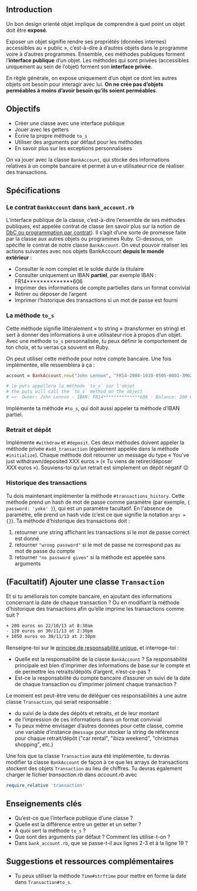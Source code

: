 ## Introduction

Un bon design orienté objet implique de comprendre à quel point un objet
doit être **exposé**.

Exposer un objet signifie rendre ses propriétés (données internes)
accessibles au « public », c’est-à-dire à d’autres objets dans le
programme voire à d’autres programmes. Ensemble, ces méthodes publiques
forment l’**interface publique** d’un objet. Les méthodes qui sont
privées (accessibles uniquement au sein de l’objet) forment son
**interface privée**.

En règle générale, on expose uniquement d’un objet ce dont les autres
objets ont besoin pour interagir avec lui. **On ne crée pas d’objets
perméables à moins d’avoir besoin qu’ils soient perméables**.

## Objectifs

-   Créer une classe avec une interface publique
-   Jouer avec les getters
-   Écrire ta propre méthode `to_s`
-   Utiliser des arguments par défaut pour les méthodes
-   En savoir plus sur les exceptions personnalisées

On va jouer avec la classe `BankAccount`, qui stocke des informations
relatives à un compte bancaire et permet à un·e utilisateur·rice de
réaliser des transactions.

## Spécifications

### Le contrat `BankAccount` dans `bank_account.rb`

L’interface publique de la classe, c’est-à-dire l’ensemble de ses
méthodes publiques, est appelée contrat de classe (en savoir plus sur la
notion de [DbC ou programmation par
contrat](https://fr.wikipedia.org/wiki/Programmation_par_contrat)). Il
s’agit d’une sorte de promesse faite par la classe aux autres objets ou
programmes Ruby. Ci-dessous, on spécifie le contrat de notre classe
`BankAccount`. On veut pouvoir réaliser les actions suivantes avec nos
objets BankAccount **depuis le monde extérieur** :

* Consulter le nom complet et le solde du/de la titulaire
* Consulter uniquement un IBAN **partiel**, par exemple IBAN :
    FR14**************606
* Imprimer des informations de compte partielles dans un format
    convivial
* Retirer ou déposer de l’argent
* Imprimer l’historique des transactions si un mot de passe est fourni

### La méthode `to_s`

Cette méthode signifie littéralement « to string » (transformer en
string) et sert à donner des informations à un·e utilisateur·rice à
propos d’un objet. Avec une méthode `to_s` personnalisée, tu peux
définir le comportement de ton choix, et tu verras ça souvent en Ruby.

On peut utiliser cette méthode pour notre compte bancaire. Une fois
implémentée, elle ressemblera à ça :

```ruby
account = BankAccount.new("John Lennon", "FR14-2004-1010-0505-0001-3M02-606", 200, "yoko")

# le puts appellera la méthode `to_s` sur l'objet
# the puts will call the `to_s` method on the object
# =>  Owner: John Lennon - IBAN: FR14**************606 - Balance: 200 euros
```

Implémente ta méthode `#to_s`, qui doit aussi appeler ta méthode d’IBAN
partiel.

### Retrait et dépôt

Implémente `#withdraw` et `#deposit`. Ces deux méthodes doivent appeler
la méthode privée `#add_transaction` (également appelée dans la méthode
`#initialize`). Chaque méthode doit retourner un message du type
« You’ve just withdrawn/deposited XXX euros » (« Tu viens de
retirer/déposer XXX euros »). Souviens-toi qu’un retrait est simplement
un dépôt négatif 😉

### Historique des transactions

Tu dois maintenant implémenter la méthode `#transactions_history`. Cette
méthode prend un hash de mot de passe comme paramètre (par exemple,
`{ password: 'yoko' }`), qui est un paramètre facultatif. En l'absence
de paramètre, elle prend un hash vide (c’est ce que signifie la notation
`args = {}`). Ta méthode d’historique des transactions doit :

1.  retourner une string affichant les transactions si le mot de passe
    correct est donné
2.  retourner `"wrong password"` si le mot de passe ne correspond pas au
    mot de passe du compte
3.  retourner `"no password given"` si la méthode est appelée sans
    arguments

## (Facultatif) Ajouter une classe `Transaction`

Et si tu améliorais ton compte bancaire, en ajoutant des informations
concernant la date de chaque transaction ? Ou en modifiant la méthode
d’historique des transactions afin qu’elle imprime les transactions
comme suit ?

```bash
+ 200 euros on 22/10/13 at 8:30am
- 120 euros on 30/11/13 at 2:30pm
+ 1050 euros on 30/11/13 at 2:30pm
```

Renseigne-toi sur le [principe de responsabilité
unique](https://fr.wikipedia.org/wiki/Principe_de_responsabilit%C3%A9_unique),
et interroge-toi :
- Quelle est la responsabilité de la classe `BankAccount` ? Sa responsabilité principale est bien d’imprimer des informations de base sur le compte et de permettre les retraits/dépôts d’argent, n’est-ce-pas ?
- Est-ce la responsabilité du compte bancaire d’assurer un suivi de la date de chaque transaction ou d’imprimer joliment chaque transaction ?

Le moment est peut-être venu de déléguer ces responsabilités à une autre
classe `Transaction`, qui serait responsable :
- du suivi de la date des dépôts et retraits, et de leur montant
- de l’impression de ces informations dans un format convivial
- Tu peux même envisager d’autres données pour cette classe, comme une variable d’instance `@message` pour stocker la string de référence pour chaque retrait/dépôt ("car rental", "ibiza weekend", "christmas shopping", etc.)

Une fois que ta classe `Transaction` aura été implémentée, tu devras
modifier ta classe `BankAccount` de façon à ce que les arrays de
transactions stockent des objets `Transaction` au lieu de chiffres. Tu
devras également charger le fichier *transaction.rb* dans *account.rb*
avec

```ruby
require_relative 'transaction'
```

## Enseignements clés

-   Qu’est-ce que l’interface publique d’une classe ?
-   Quelle est la différence entre un getter et un setter ?
-   À quoi sert la méthode `to_s` ?
-   Que sont des arguments par défaut ? Comment les utilise-t-on ?
-   Dans `bank_account.rb`, que se passe-t-il aux lignes 2-3 et à la
    ligne 19 ?

## Suggestions et ressources complémentaires

-   Tu peux utiliser la méthode `Time#strftime` pour mettre en forme la
    date dans `Transaction#to_s`.

